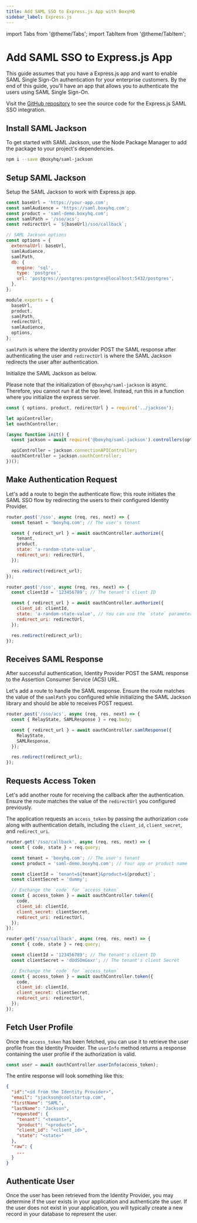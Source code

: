 ```yaml
---
title: Add SAML SSO to Express.js App with BoxyHQ
sidebar_label: Express.js
---
```


import Tabs from '@theme/Tabs';
import TabItem from '@theme/TabItem';

# Add SAML SSO to Express.js App

This guide assumes that you have a Express.js app and want to enable SAML Single Sign-On authentication for your enterprise customers. By the end of this guide, you'll have an app that allows you to authenticate the users using SAML Single Sign-On.

Visit the [GitHub repository](https://github.com/boxyhq/jackson-examples/tree/main/apps/express) to see the source code for the Express.js SAML SSO integration.

## Install SAML Jackson

To get started with SAML Jackson, use the Node Package Manager to add the package to your project's dependencies.

```bash
npm i --save @boxyhq/saml-jackson
```

## Setup SAML Jackson

Setup the SAML Jackson to work with Express.js app.

```js title="jackson.js"
const baseUrl = 'https://your-app.com';
const samlAudience = 'https://saml.boxyhq.com';
const product = 'saml-demo.boxyhq.com';
const samlPath = '/sso/acs';
const redirectUrl = `${baseUrl}/sso/callback`;

// SAML Jackson options
const options = {
  externalUrl: baseUrl,
  samlAudience,
  samlPath,
  db: {
    engine: 'sql',
    type: 'postgres',
    url: 'postgres://postgres:postgres@localhost:5432/postgres',
  },
};

module.exports = {
  baseUrl,
  product,
  samlPath,
  redirectUrl,
  samlAudience,
  options,
};
```

`samlPath` is where the identity provider POST the SAML response after authenticating the user and `redirectUrl` is where the SAML Jackson redirects the user after authentication.

Initialize the SAML Jackson as below.

Please note that the initialization of `@boxyhq/saml-jackson` is async. Therefore, you cannot run it at the top level. Instead, run this in a function where you initialize the express server.

```js title="routes/index.js"
const { options, product, redirectUrl } = require('../jackson');

let apiController;
let oauthController;

(async function init() {
  const jackson = await require('@boxyhq/saml-jackson').controllers(options);

  apiController = jackson.connectionAPIController;
  oauthController = jackson.oauthController;
})();
```

## Make Authentication Request

Let's add a route to begin the authenticate flow; this route initiates the SAML SSO flow by redirecting the users to their configured Identity Provider.

<Tabs>
<TabItem value="01" label="With Tenant and Product" default>

```js title="/routes/index.js"
router.post('/sso', async (req, res, next) => {
  const tenant = 'boxyhq.com'; // The user's tenant

  const { redirect_url } = await oauthController.authorize({
    tenant,
    product,
    state: 'a-random-state-value',
    redirect_uri: redirectUrl,
  });

  res.redirect(redirect_url);
});
```

</TabItem>

<TabItem value="02" label="With Client ID">

```js title="/routes/index.js"
router.post('/sso', async (req, res, next) => {
  const clientId = '123456789'; // The tenant's client ID

  const { redirect_url } = await oauthController.authorize({
    client_id: clientId,
    state: 'a-random-state-value', // You can use the `state` parameter to restore application state between redirects.
    redirect_uri: redirectUrl,
  });

  res.redirect(redirect_url);
});
```

</TabItem>
</Tabs>

## Receives SAML Response

After successful authentication, Identity Provider POST the SAML response to the Assertion Consumer Service (ACS) URL.

Let's add a route to handle the SAML response. Ensure the route matches the value of the `samlPath` you configured while initializing the SAML Jackson library and should be able to receives POST request.

```js title="/routes/index.js"
router.post('/sso/acs', async (req, res, next) => {
  const { RelayState, SAMLResponse } = req.body;

  const { redirect_url } = await oauthController.samlResponse({
    RelayState,
    SAMLResponse,
  });

  res.redirect(redirect_url);
});
```

## Requests Access Token

Let's add another route for receiving the callback after the authentication. Ensure the route matches the value of the `redirectUrl` you configured previously.

The application requests an `access_token` by passing the authorization `code` along with authentication details, including the `client_id`, `client_secret`, and `redirect_uri`.

<Tabs>
<TabItem value="01" label="With Tenant and Product" default>

```js title="/routes/index.js"
router.get('/sso/callback', async (req, res, next) => {
  const { code, state } = req.query;

  const tenant = 'boxyhq.com'; // The user's tenant
  const product = 'saml-demo.boxyhq.com'; // Your app or product name

  const clientId = `tenant=${tenant}&product=${product}`;
  const clientSecret = 'dummy';

  // Exchange the `code` for `access_token`
  const { access_token } = await oauthController.token({
    code,
    client_id: clientId,
    client_secret: clientSecret,
    redirect_uri: redirectUrl,
  });
});
```

</TabItem>

<TabItem value="02" label="With Client ID">

```js title="/routes/index.js"
router.get('/sso/callback', async (req, res, next) => {
  const { code, state } = req.query;

  const clientId = '123456789'; // The tenant's client ID
  const clientSecret = 'dUdSOmGoxr'; // The tenant's client Secret

  // Exchange the `code` for `access_token`
  const { access_token } = await oauthController.token({
    code,
    client_id: clientId,
    client_secret: clientSecret,
    redirect_uri: redirectUrl,
  });
});
```

</TabItem>
</Tabs>

## Fetch User Profile

Once the `access_token` has been fetched, you can use it to retrieve the user profile from the Identity Provider. The `userInfo` method returns a response containing the user profile if the authorization is valid.

```js
const user = await oauthController.userInfo(access_token);
```

The entire response will look something like this:

```json
{
  "id":"<id from the Identity Provider>",
  "email": "sjackson@coolstartup.com",
  "firstName": "SAML",
  "lastName": "Jackson",
  "requested": {
    "tenant": "<tenant>",
    "product": "<product>",
    "client_id": "<client_id>",
    "state": "<state>"
  },
  "raw": {
    ...
  }
}
```

## Authenticate User

Once the user has been retrieved from the Identity Provider, you may determine if the user exists in your application and authenticate the user. If the user does not exist in your application, you will typically create a new record in your database to represent the user.
